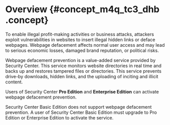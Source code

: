 # Overview {#concept_m4q_tc3_dhb .concept}

To enable illegal profit-making activities or business attacks, attackers exploit vulnerabilities in websites to insert illegal hidden links or deface webpages. Webpage defacement affects normal user access and may lead to serious economic losses, damaged brand reputation, or political risks.

Webpage defacement prevention is a value-added service provided by Security Center. This service monitors website directories in real time and backs up and restores tampered files or directories. This service prevents drive-by downloads, hidden links, and the uploading of inciting and illicit content.

Users of Security Center **Pro Edition** and **Enterprise Edition** can activate webpage defacement prevention.

Security Center Basic Edition does not support webpage defacement prevention. A user of Security Center Basic Edition must upgrade to Pro Edition or Enterprise Edition to activate the service.

